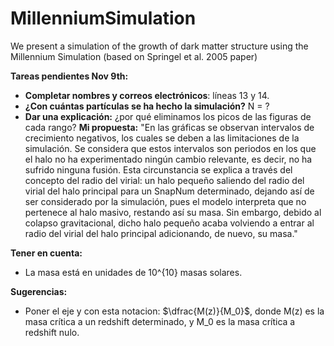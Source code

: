# MillenniumSimulation
We present a simulation of the growth of dark matter structure using the Millennium Simulation (based on Springel et al. 2005 paper)

**Tareas pendientes Nov 9th:**

- **Completar nombres y correos electrónicos**: líneas 13 y 14. 
- **¿Con cuántas partículas se ha hecho la simulación?** N = ?
- **Dar una explicación:** ¿por qué eliminamos los picos de las figuras de cada rango?
  **Mi propuesta:** "En las gráficas se observan intervalos de crecimiento negativos, los cuales se deben a las limitaciones de la simulación. Se considera que estos intervalos son periodos en los que el halo no ha experimentado ningún cambio relevante, es decir, no ha sufrido ninguna fusión. Esta circunstancia se explica a través del concepto del radio del virial: un halo pequeño saliendo del radio del virial del halo principal para un SnapNum determinado, dejando así de ser considerado por la simulación, pues el modelo interpreta que no pertenece al halo masivo, restando así su masa. Sin embargo, debido al colapso gravitacional, dicho halo pequeño acaba volviendo a entrar al radio del virial del halo principal adicionando, de nuevo, su masa." 
  

**Tener en cuenta:**

- La masa está en unidades de 10^{10} masas solares. 

**Sugerencias:**

- Poner el eje y con esta notacion: $\dfrac{M(z)}{M_0}$, donde M(z) es la masa crítica a un redshift determinado, y M_0 es la masa crítica a redshift nulo. 

